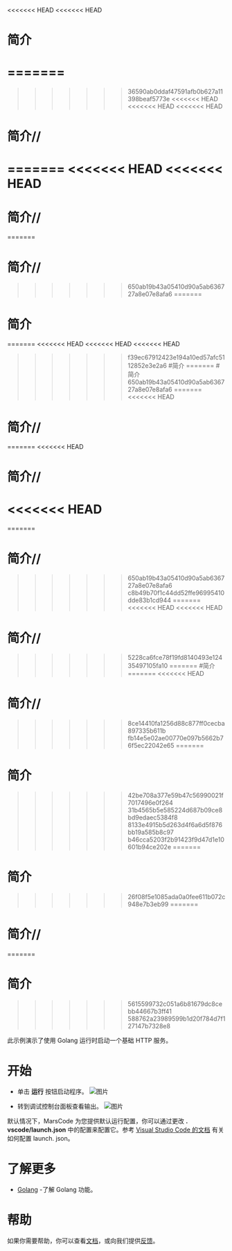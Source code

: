 <<<<<<< HEAD
<<<<<<< HEAD
# 简介
=======
=======
>>>>>>> 36590ab0ddaf47591afb0b627a11398beaf5773e
<<<<<<< HEAD
<<<<<<< HEAD
<<<<<<< HEAD
# 简介//
=======
<<<<<<< HEAD
<<<<<<< HEAD
=======
# 简介//
=======
# 简介//
>>>>>>> 650ab19b43a05410d90a5ab636727a8e07e8afa6
=======
# 简介
=======
<<<<<<< HEAD
<<<<<<< HEAD
<<<<<<< HEAD
>>>>>>> f39ec67912423e194a10ed57afc5112852e3e2a6
#简介
=======
#简介
>>>>>>> 650ab19b43a05410d90a5ab636727a8e07e8afa6
=======
<<<<<<< HEAD
# 简介//
=======
<<<<<<< HEAD
# 简介//
<<<<<<< HEAD
=======
=======
# 简介//
>>>>>>> 650ab19b43a05410d90a5ab636727a8e07e8afa6
>>>>>>> c8b49b70f1c44dd52ffe96995410dde83b1cd944
=======
<<<<<<< HEAD
<<<<<<< HEAD
# 简介//
>>>>>>> 5228ca6fce78f19fd8140493e12435497105fa10
=======
#简介
=======
<<<<<<< HEAD
# 简介//
>>>>>>> 8ce14410fa1256d88c877ff0cecba897335b611b
>>>>>>> fb14e5e02ae00770e097b5662b76f5ec22042e65
=======
# 简介
>>>>>>> 42be708a377e59b47c56990021f7017496e0f264
>>>>>>> 31b4565b5e585224d687b09ce8bd9edaec5384f8
>>>>>>> 8133e4915b5d263d4f6a6d5f876bb19a585b8c97
>>>>>>> b46cca5203f2b91423f9d47d1e10601b94ce202e
=======
# 简介
>>>>>>> 26f08f5e1085ada0a0fee611b072c948e7b3eb99
=======
# 简介//
=======
# 简介
>>>>>>> 5615599732c051a6b81679dc8cebb44667b3ff41
>>>>>>> 588762a23989599b1d20f784d7f127147b7328e8

此示例演示了使用 Golang 运行时启动一个基础 HTTP 服务。

# 开始

- 单击 **运行** 按钮启动程序。
  ![图片](https://lf-cdn.marscode.com.cn/obj/eden-cn/ljhwz_lkpkbvsj/ljhwZthlaukjlkulzlp/project_template/prod/6355a55598a80ce9be5ab1ad5c61cae57e076aef/images/native_golang/image-0.jpg)

- 转到调试控制台面板查看输出。
  ![图片](https://lf-cdn.marscode.com.cn/obj/eden-cn/ljhwz_lkpkbvsj/ljhwZthlaukjlkulzlp/project_template/prod/6355a55598a80ce9be5ab1ad5c61cae57e076aef/images/native_golang/image-1.jpg)

默认情况下，MarsCode 为您提供默认运行配置，你可以通过更改 **. vscode/launch.json** 中的配置来配置它。参考 [Visual Studio Code 的文档](https://code.visualstudio.com/docs/editor/debugging) 有关如何配置 launch. json。

# 了解更多

- [Golang](https://go.dev/learn/) -了解 Golang 功能。

# 帮助

如果你需要帮助，你可以查看[文档](https://docs.marscode.cn/)，或向我们提供[反馈](https://juejin.cn/pin/club/7359094304150650889?utm_source=doc&utm_medium=marscode)。
